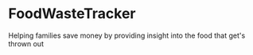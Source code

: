 # FoodWasteTracker
Helping families save money by providing insight into the food that get's thrown out
